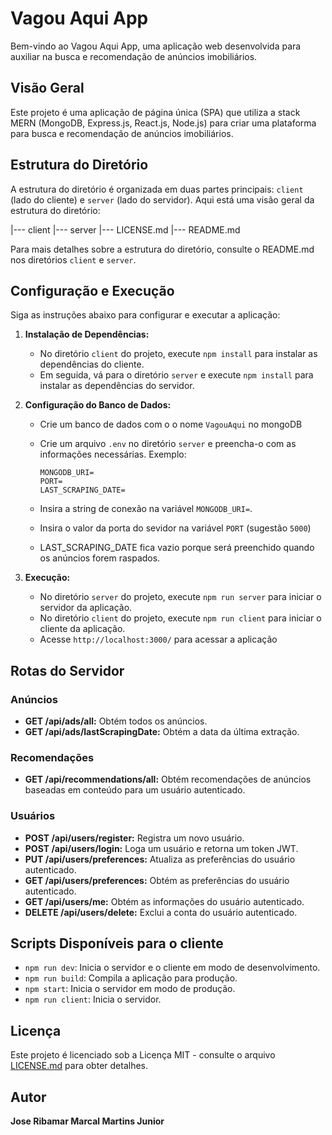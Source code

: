 # Vagou Aqui App

Bem-vindo ao Vagou Aqui App, uma aplicação web desenvolvida para auxiliar na busca e recomendação de anúncios imobiliários.

## Visão Geral

Este projeto é uma aplicação de página única (SPA) que utiliza a stack MERN (MongoDB, Express.js, React.js, Node.js) para criar uma plataforma para busca e recomendação de anúncios imobiliários.

## Estrutura do Diretório

A estrutura do diretório é organizada em duas partes principais: `client` (lado do cliente) e `server` (lado do servidor). Aqui está uma visão geral da estrutura do diretório:

|--- client 
|--- server
|--- LICENSE.md
|--- README.md


Para mais detalhes sobre a estrutura do diretório, consulte o README.md nos diretórios `client` e `server`.

## Configuração e Execução

Siga as instruções abaixo para configurar e executar a aplicação:

1. **Instalação de Dependências:**
    - No diretório `client` do projeto, execute `npm install` para instalar as dependências do cliente.
    - Em seguida, vá para o diretório `server` e execute `npm install` para instalar as dependências do servidor.

2. **Configuração do Banco de Dados:**
    - Crie um banco de dados com o o nome `VagouAqui` no mongoDB
    - Crie um arquivo `.env` no diretório `server` e preencha-o com as informações necessárias. Exemplo:

      ```env
      MONGODB_URI=
      PORT=
      LAST_SCRAPING_DATE=
      ```
    - Insira a string de conexão na variável `MONGODB_URI=`.
    - Insira o valor da porta do sevidor na variável `PORT` (sugestão `5000`)
    - LAST_SCRAPING_DATE fica vazio porque será preenchido quando os anúncios forem raspados.
   
3. **Execução:**
    - No diretório `server` do projeto, execute `npm run server` para iniciar o servidor da aplicação.
    - No diretório `client` do projeto, execute `npm run client` para iniciar o cliente da aplicação.
    - Acesse `http://localhost:3000/` para acessar a aplicação


## Rotas do Servidor

### Anúncios

- **GET /api/ads/all:** Obtém todos os anúncios.
- **GET /api/ads/lastScrapingDate:** Obtém a data da última extração.

### Recomendações

- **GET /api/recommendations/all:** Obtém recomendações de anúncios baseadas em conteúdo para um usuário autenticado.

### Usuários

- **POST /api/users/register:** Registra um novo usuário.
- **POST /api/users/login:** Loga um usuário e retorna um token JWT.
- **PUT /api/users/preferences:** Atualiza as preferências do usuário autenticado.
- **GET /api/users/preferences:** Obtém as preferências do usuário autenticado.
- **GET /api/users/me:** Obtém as informações do usuário autenticado.
- **DELETE /api/users/delete:** Exclui a conta do usuário autenticado.

## Scripts Disponíveis para o cliente

- `npm run dev`: Inicia o servidor e o cliente em modo de desenvolvimento.
- `npm run build`: Compila a aplicação para produção.
- `npm start`: Inicia o servidor em modo de produção.
- `npm run client`: Inicia o servidor.


## Licença

Este projeto é licenciado sob a Licença MIT - consulte o arquivo [LICENSE.md](LICENSE.md) para obter detalhes.

## Autor

**Jose Ribamar Marcal Martins Junior**

